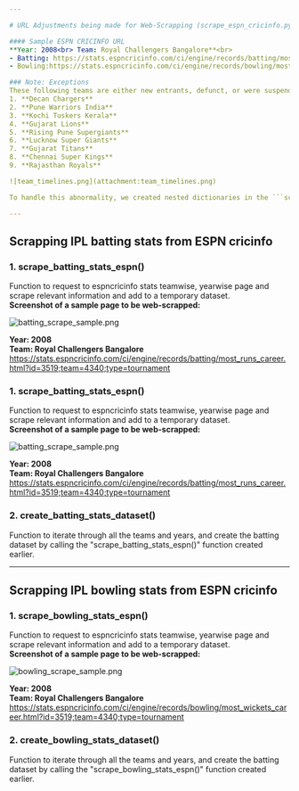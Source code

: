 ```yaml
---

# URL Adjustments being made for Web-Scrapping (scrape_espn_cricinfo.py)

#### Sample ESPN CRICINFO URL
**Year: 2008<br> Team: Royal Challengers Bangalore**<br>
- Batting: https://stats.espncricinfo.com/ci/engine/records/batting/most_runs_career.html?id=3519;team=4340;type=tournament
- Bowling:https://stats.espncricinfo.com/ci/engine/records/bowling/most_wickets_career.html?id=3519;team=4340;type=tournament

### Note: Exceptions
These following teams are either new entrants, defunct, or were suspended in between seasons, so upon trying to webscrape the following, we will be thrown an error or will receive an empty dataset.<br>
1. **Decan Chargers**
2. **Pune Warriors India** 
3. **Kochi Tuskers Kerala**
4. **Gujarat Lions**
5. **Rising Pune Supergiants**
6. **Lucknow Super Giants**
7. **Gujarat Titans**
8. **Chennai Super Kings**
9. **Rajasthan Royals**

![team_timelines.png](attachment:team_timelines.png)

To handle this abnormality, we created nested dictionaries in the ```scrape_espn_cricinfo.py``` webscrapping file that hold the team's id assigned in the ESPN Cricinfo database and the years they have participated in the IPL in. These years will then be iterated through to avoid discrepencies

---
```

## Scrapping IPL batting stats from ESPN cricinfo

### 1. scrape_batting_stats_espn()
Function to request to espncricinfo stats teamwise, yearwise page and scrape relevant information and add to a temporary dataset.<br>
__Screenshot of a sample page to be web-scrapped:__

![batting_scrape_sample.png](attachment:batting_scrape_sample.png)

**Year: 2008<br> Team: Royal Challengers Bangalore**<br>
https://stats.espncricinfo.com/ci/engine/records/batting/most_runs_career.html?id=3519;team=4340;type=tournament

### 1. scrape_batting_stats_espn()
Function to request to espncricinfo stats teamwise, yearwise page and scrape relevant information and add to a temporary dataset.<br>
__Screenshot of a sample page to be web-scrapped:__

![batting_scrape_sample.png](attachment:batting_scrape_sample.png)

**Year: 2008<br> Team: Royal Challengers Bangalore**<br>
https://stats.espncricinfo.com/ci/engine/records/batting/most_runs_career.html?id=3519;team=4340;type=tournament


### 2. create_batting_stats_dataset()
Function to iterate through all the teams and years, and create the batting dataset by calling the "scrape_batting_stats_espn()" function created earlier.

---

## Scrapping IPL bowling stats from ESPN cricinfo

### 1. scrape_bowling_stats_espn()
Function to request to espncricinfo stats teamwise, yearwise page and scrape relevant information and add to a temporary dataset.<br>
__Screenshot of a sample page to be web-scrapped:__

![bowling_scrape_sample.png](attachment:bowling_scrape_sample.png)

**Year: 2008<br> Team: Royal Challengers Bangalore**<br>
https://stats.espncricinfo.com/ci/engine/records/bowling/most_wickets_career.html?id=3519;team=4340;type=tournament

### 2. create_bowling_stats_dataset()
Function to iterate through all the teams and years, and create the batting dataset by calling the "scrape_bowling_stats_espn()" function created earlier.
